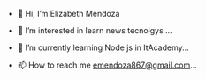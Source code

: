 - 👋 Hi, I’m Elizabeth Mendoza
- 👀 I’m interested in learn news tecnolgys ...
- 🌱 I’m currently learning Node js in ItAcademy...
 
- 📫 How to reach me emendoza867@gmail.com...

<!---
emendoza20/emendoza20 is a ✨ special ✨ repository because its `README.md` (this file) appears on your GitHub profile.
You can click the Preview link to take a look at your changes.
--->
